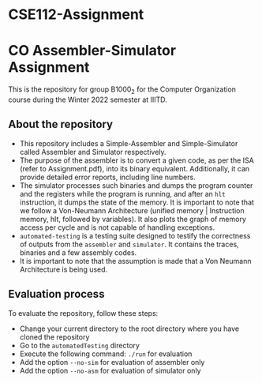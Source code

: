 # CSE112-Assignment
# CO Assembler-Simulator Assignment
This is the repository for group B1000<sub>2</sub> for the Computer Organization course during the Winter 2022 semester at IIITD.

## About the repository
- This repository includes a Simple-Assembler and Simple-Simulator called Assembler and Simulator respectively.
- The purpose of the assembler is to convert a given code, as per the ISA (refer to Assignment.pdf), into its binary equivalent. Additionally, it can provide detailed error reports, including line numbers.
- The simulator processes such binaries and dumps the program counter and the registers while the program is running, and after an `hlt` instruction, it dumps the state of the memory. It is important to note that we follow a Von-Neumann Architecture (unified memory | Instruction memory, hlt, followed by variables). It also plots the graph of memory access per cycle and is not capable of handling exceptions.
- `automated-testing` is a testing suite designed to testify the correctness of outputs from the `assembler` and `simulator`. It contains the traces, binaries and a few assembly codes.
- It is important to note that the assumption is made that a Von Neumann Architecture is being used.

## Evaluation process
To evaluate the repository, follow these steps:

- Change your current directory to the root directory where you have cloned the repository
- Go to the `automatedTesting` directory
- Execute the following command: `./run` for evaluation
- Add the option `--no-sim` for evaluation of assembler only
- Add the option `--no-asm` for evaluation of simulator only
